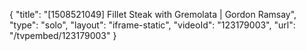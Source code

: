 {
    "title": "[1508521049] Fillet Steak with Gremolata | Gordon Ramsay",
    "type": "solo",
    "layout": "iframe-static",
    "videoId": "123179003",
    "url": "\/tvpembed\/123179003"
}